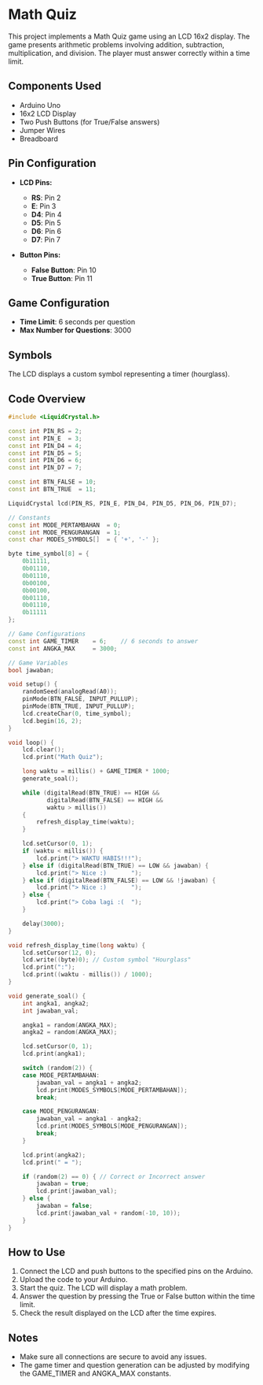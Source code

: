 # Math Quiz

This project implements a Math Quiz game using an LCD 16x2 display. The game presents arithmetic problems involving addition, subtraction, multiplication, and division. The player must answer correctly within a time limit.

## Components Used

- Arduino Uno
- 16x2 LCD Display
- Two Push Buttons (for True/False answers)
- Jumper Wires
- Breadboard

## Pin Configuration

- **LCD Pins:**

  - **RS**: Pin 2
  - **E**: Pin 3
  - **D4**: Pin 4
  - **D5**: Pin 5
  - **D6**: Pin 6
  - **D7**: Pin 7

- **Button Pins:**
  - **False Button**: Pin 10
  - **True Button**: Pin 11

## Game Configuration

- **Time Limit**: 6 seconds per question
- **Max Number for Questions**: 3000

## Symbols

The LCD displays a custom symbol representing a timer (hourglass).

## Code Overview

```cpp
#include <LiquidCrystal.h>

const int PIN_RS = 2;
const int PIN_E  = 3;
const int PIN_D4 = 4;
const int PIN_D5 = 5;
const int PIN_D6 = 6;
const int PIN_D7 = 7;

const int BTN_FALSE = 10;
const int BTN_TRUE  = 11;

LiquidCrystal lcd(PIN_RS, PIN_E, PIN_D4, PIN_D5, PIN_D6, PIN_D7);

// Constants
const int MODE_PERTAMBAHAN  = 0;
const int MODE_PENGURANGAN  = 1;
const char MODES_SYMBOLS[]  = { '+', '-' };

byte time_symbol[8] = {
    0b11111,
    0b01110,
    0b01110,
    0b00100,
    0b00100,
    0b01110,
    0b01110,
    0b11111
};

// Game Configurations
const int GAME_TIMER    = 6;    // 6 seconds to answer
const int ANGKA_MAX     = 3000;

// Game Variables
bool jawaban;

void setup() {
    randomSeed(analogRead(A0));
    pinMode(BTN_FALSE, INPUT_PULLUP);
    pinMode(BTN_TRUE, INPUT_PULLUP);
    lcd.createChar(0, time_symbol);
    lcd.begin(16, 2);
}

void loop() {
    lcd.clear();
    lcd.print("Math Quiz");

    long waktu = millis() + GAME_TIMER * 1000;
    generate_soal();

    while (digitalRead(BTN_TRUE) == HIGH &&
           digitalRead(BTN_FALSE) == HIGH &&
           waktu > millis())
    {
        refresh_display_time(waktu);
    }

    lcd.setCursor(0, 1);
    if (waktu < millis()) {
        lcd.print("> WAKTU HABIS!!!");
    } else if (digitalRead(BTN_TRUE) == LOW && jawaban) {
        lcd.print("> Nice :)       ");
    } else if (digitalRead(BTN_FALSE) == LOW && !jawaban) {
        lcd.print("> Nice :)       ");
    } else {
        lcd.print("> Coba lagi :(  ");
    }

    delay(3000);
}

void refresh_display_time(long waktu) {
    lcd.setCursor(12, 0);
    lcd.write((byte)0); // Custom symbol "Hourglass"
    lcd.print(":");
    lcd.print((waktu - millis()) / 1000);
}

void generate_soal() {
    int angka1, angka2;
    int jawaban_val;

    angka1 = random(ANGKA_MAX);
    angka2 = random(ANGKA_MAX);

    lcd.setCursor(0, 1);
    lcd.print(angka1);

    switch (random(2)) {
    case MODE_PERTAMBAHAN:
        jawaban_val = angka1 + angka2;
        lcd.print(MODES_SYMBOLS[MODE_PERTAMBAHAN]);
        break;

    case MODE_PENGURANGAN:
        jawaban_val = angka1 - angka2;
        lcd.print(MODES_SYMBOLS[MODE_PENGURANGAN]);
        break;
    }

    lcd.print(angka2);
    lcd.print(" = ");

    if (random(2) == 0) { // Correct or Incorrect answer
        jawaban = true;
        lcd.print(jawaban_val);
    } else {
        jawaban = false;
        lcd.print(jawaban_val + random(-10, 10));
    }
}
```

## How to Use

1. Connect the LCD and push buttons to the specified pins on the Arduino.
2. Upload the code to your Arduino.
3. Start the quiz. The LCD will display a math problem.
4. Answer the question by pressing the True or False button within the time limit.
5. Check the result displayed on the LCD after the time expires.

## Notes

- Make sure all connections are secure to avoid any issues.
- The game timer and question generation can be adjusted by modifying the GAME_TIMER and ANGKA_MAX constants.
